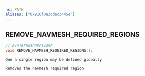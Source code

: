 ```yaml
---
ns: PATH
aliases: ["0x916f0a3cdec3445e"]
---
```

## REMOVE_NAVMESH_REQUIRED_REGIONS

```c
// 0x916F0A3CDEC3445E
void REMOVE_NAVMESH_REQUIRED_REGIONS();
```

```
One a single region may be defined globally

Removes the navmesh required region
```
